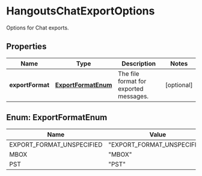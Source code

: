 

# HangoutsChatExportOptions

Options for Chat exports.

## Properties

| Name | Type | Description | Notes |
|------------ | ------------- | ------------- | -------------|
|**exportFormat** | [**ExportFormatEnum**](#ExportFormatEnum) | The file format for exported messages. |  [optional] |



## Enum: ExportFormatEnum

| Name | Value |
|---- | -----|
| EXPORT_FORMAT_UNSPECIFIED | &quot;EXPORT_FORMAT_UNSPECIFIED&quot; |
| MBOX | &quot;MBOX&quot; |
| PST | &quot;PST&quot; |



